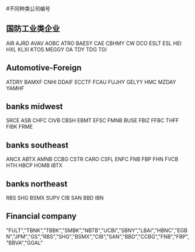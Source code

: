 #不同种类公司编号
## 国防工业类企业
AIR AJRD AVAV AOBC ATRO BAESY CAE CBHMY CW DCO ESLT ESL HEI HXL KLXI KTOS MEGGY OA TDY TDG TGI
## Automotive-Foreign 
ATDRY BAMXF CNHI DDAIF ECCTF FCAU FUJHY GELYY HMC MZDAY YAMHF

## banks midwest
SRCE ASB CHFC CIVB CBSH EBMT EFSC FMNB BUSE FBIZ FFBC THFF FIBK FRME 
## banks southeast
ANCX ABTX AMNB CCBG CSTR CARO CSFL ENFC FNB FBP FHN FVCB HTH HBCP HOMB IBTX 
## banks northeast
RBS SHG BSMX SUPV CIB SAN BBD IBN

 
## Financial company
"FULT","TBNK","TBBK","SMBK","NBTB","UCBI","SBNY","LBAI","HBNC","EGBN","JPM","GS","RBS","SHG","BSMX","CIB","SAN","BBD","CCBG","FNB","FBP","BBVA","GGAL"